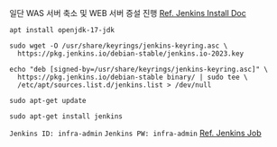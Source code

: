 일단 WAS 서버 축소 및 WEB 서버 증설 진행
[Ref. Jenkins Install Doc](https://www.jenkins.io/doc/book/installing/linux/)
```
apt install openjdk-17-jdk

sudo wget -O /usr/share/keyrings/jenkins-keyring.asc \
  https://pkg.jenkins.io/debian-stable/jenkins.io-2023.key
  
echo "deb [signed-by=/usr/share/keyrings/jenkins-keyring.asc]" \
  https://pkg.jenkins.io/debian-stable binary/ | sudo tee \
  /etc/apt/sources.list.d/jenkins.list > /dev/null
  
sudo apt-get update

sudo apt-get install jenkins
```
`Jenkins ID: infra-admin`
`Jenkins PW: infra-admin`
[Ref. Jenkins Job](https://thalals.tistory.com/424)
